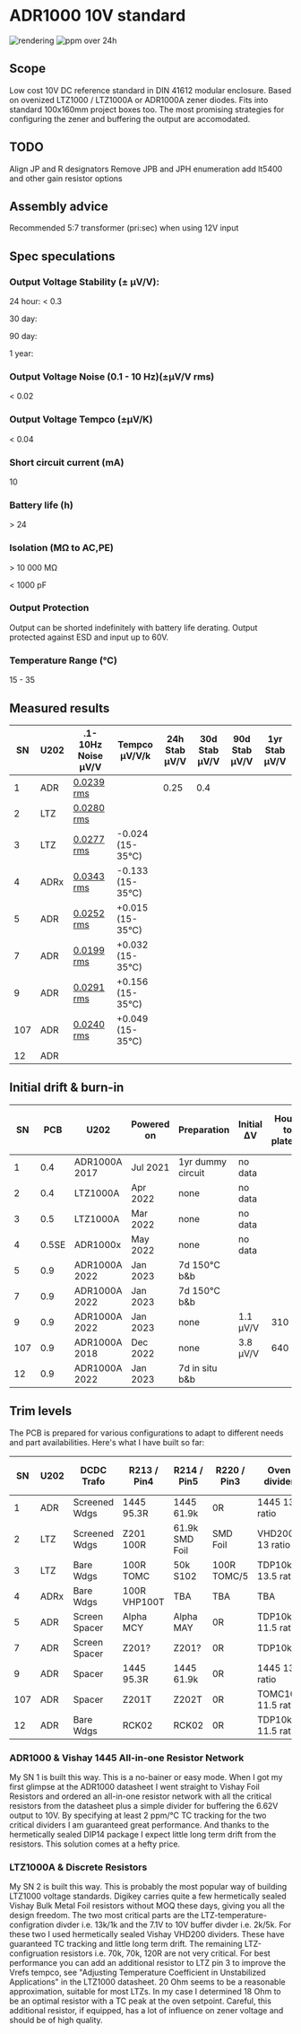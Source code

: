 # ADR1000 10V standard

![rendering](https://github.com/marcoreps/ADRmu/raw/main/images/render.png)
![ppm over 24h](https://github.com/marcoreps/ADRmu/raw/main/images/24hppm.jpg)

## Scope

Low cost 10V DC reference standard in DIN 41612 modular enclosure. Based on ovenized LTZ1000 / LTZ1000A or ADR1000A zener diodes. Fits into standard 100x160mm project boxes too. The most promising strategies for configuring the zener and buffering the output are accomodated.

## TODO

Align JP and R designators
Remove JPB and JPH enumeration
add lt5400 and other gain resistor options


## Assembly advice

Recommended 5:7 transformer (pri:sec) when using 12V input

## Spec speculations

### Output Voltage Stability (± µV/V):

24 hour: < 0.3

30 day:

90 day:

1 year:

### Output Voltage Noise (0.1 - 10 Hz)(±µV/V rms)

< 0.02

### Output Voltage Tempco (±µV/K)

< 0.04

### Short circuit current (mA)

10

### Battery life (h)

\> 24

### Isolation (MΩ to AC,PE)

\> 10 000 MΩ

< 1000 pF

### Output Protection

Output can be shorted indefinitely with battery life derating. Output protected against ESD and input up to 60V.

### Temperature Range (°C)

15 - 35

## Measured results
| SN  | U202 | .1-10Hz Noise µV/V | Tempco µV/V/k  | 24h Stab µV/V  | 30d Stab µV/V  | 90d Stab µV/V  | 1yr Stab µV/V  |
| --- | ---- | -----------------  | -------------- | -------------- | -------------- | -------------- | -------------- |
|   1 | ADR  | [0.0239 rms][1]    |                |      0.25      |       0.4      |                |                |
|   2 | LTZ  | [0.0280 rms][2]    |                |                |                |                |                |
|   3 | LTZ  | [0.0277 rms][3]    |-0.024 (15-35°C)|                |                |                |                |
|   4 | ADRx | [0.0343 rms][4]    |-0.133 (15-35°C)|                |                |                |                |
|   5 | ADR  | [0.0252 rms][5]    |+0.015 (15-35°C)|                |                |                |                |
|   7 | ADR  | [0.0199 rms][7]    |+0.032 (15-35°C)|                |                |                |                |
|   9 | ADR  | [0.0291 rms][9]    |+0.156 (15-35°C)|                |                |                |                |
| 107 | ADR  | [0.0240 rms][107]  |+0.049 (15-35°C)|                |                |                |                |
|  12 | ADR  |                    |                |                |                |                |                |

[1]:/results/ADRmu1_LFnoise.png
[2]:/results/ADRmu2_LFnoise.png
[3]:/results/ADRmu3_LFnoise.png
[4]:/results/ADRmu4_LFnoise.png
[5]:/results/ADRmu5_LFnoise.png
[7]:/results/ADRmu7_LFnoise.png
[9]:/results/ADRmu9_LFnoise.png
[107]:/results/ADRmu107_LFnoise.png



## Initial drift & burn-in
| SN  | PCB  |      U202      | Powered on | Preparation | Initial ΔV | Hours to plateau | .1-10Hz noise before |
| --- | ---- | -------------- | ---------- | ----------- | ---------- | ---------------- | -------------------- |
|   1 | 0.4  | ADR1000A 2017  | Jul 2021   |1yr dummy circuit| no data|                  |                      |
|   2 | 0.4  |    LTZ1000A    | Apr 2022   | none        | no data    |                  |                      |
|   3 | 0.5  |    LTZ1000A    | Mar 2022   | none        | no data    |                  |                      |
|   4 |0.5SE |    ADR1000x    | May 2022   | none        | no data    |                  |                      |
|   5 | 0.9  | ADR1000A 2022  | Jan 2023   | 7d 150°C b&b|            |                  |                      |
|   7 | 0.9  | ADR1000A 2022  | Jan 2023   | 7d 150°C b&b|            |                  |                      |
|   9 | 0.9  | ADR1000A 2022  | Jan 2023   | none        | 1.1 µV/V   | 310              |                      |
| 107 | 0.9  | ADR1000A 2018  | Dec 2022   | none        | 3.8 µV/V   | 640              |                      |
|  12 | 0.9  | ADR1000A 2022  | Jan 2023   |7d in situ b&b|           |                  |                      |

## Trim levels

The PCB is prepared for various configurations to adapt to different needs and part availabilities. Here's what I have built so far:

| SN  | U202 |  DCDC Trafo  | R213 / Pin4 | R214 / Pin5 | R220 / Pin3 | Oven divider | R225 / Iz Down | R223 / Iz Up | 10V gain divider |
| --- | ---- | ------------ | ----------- | ----------- | ----------- | ------------ | -------------- | ------------ | ---------------- |
|   1 | ADR  | Screened Wdgs| 1445 95.3R  | 1445 61.9k  | 0R          | 1445 13 ratio| open           | open         | 1445 2 ratio     |
|   2 | LTZ  | Screened Wdgs| Z201 100R   | 61.9k SMD Foil | SMD Foil |VHD200 13 ratio|               |              | VHD200 2.5 ratio |
|   3 | LTZ  | Bare Wdgs    | 100R TOMC   | 50k S102    | 100R TOMC/5 |TDP10k 13.5 ratio| open        | 230k RN73    | TDP10k 2.5 ratio |
|   4 | ADRx | Bare Wdgs    | 100R VHP100T| TBA         | TBA         | TBA          | TBA            | TBA          | TBA              |
|   5 | ADR  | Screen Spacer| Alpha MCY   | Alpha MAY   | 0R          | TDP10k 11.5 ratio | open      | 470k RN73    | TDP10k 2 ratio   |
|   7 | ADR  | Screen Spacer| Z201?       | Z201?       | 0R          | TDP10k       |                |              | TDP10k 2 ratio   |
|   9 | ADR  | Spacer       | 1445 95.3R  | 1445 61.9k  | 0R          | 1445 13 ratio| open           | open         | 1445 2 ratio     |
| 107 | ADR  | Spacer       | Z201T       | Z202T       | 0R          | TOMC10k 11.5 ratio | 200k RN73| open         | TDP10k 2 ratio   |
|  12 | ADR  | Bare Wdgs    | RCK02       | RCK02       | 0R          | TDP10k 11.5 ratio |           | open         | TDP10k 2 ratio   |

### ADR1000 & Vishay 1445 All-in-one Resistor Network

My SN 1 is built this way. This is a no-bainer or easy mode. When I got my first glimpse at the ADR1000 datasheet I went straight to Vishay Foil Resistors and ordered an all-in-one resistor network with all the critical resistors from the datasheet plus a simple divider for buffering the 6.62V output to 10V. By specifying at least 2 ppm/°C TC tracking for the two critical dividers I am guaranteed great performance. And thanks to the hermetically sealed DIP14 package I expect little long term drift from the resistors. This solution comes at a hefty price.

### LTZ1000A & Discrete Resistors

My SN 2 is built this way. This is probably the most popular way of building LTZ1000 voltage standards. Digikey carries quite a few hermetically sealed Vishay Bulk Metal Foil resistors without MOQ these days, giving you all the design freedom. The two most critical parts are the LTZ-temperature-configration divder i.e. 13k/1k and the 7.1V to 10V buffer divder i.e. 2k/5k. For these two I used hermetically sealed Vishay VHD200 dividers. These have guaranteed TC tracking and little long term drift. The remaining LTZ-configruation resistors i.e. 70k, 70k, 120R are not very critical. For best performance you can add an additional resistor to LTZ pin 3 to improve the Vrefs tempco, see "Adjusting Temperature Coefficient in Unstabilized Applications" in the LTZ1000 datasheet. 20 Ohm seems to be a reasonable approximation, suitable for most LTZs. In my case I determined 18 Ohm to be an optimal resistor with a TC peak at the oven setpoint. Careful, this additional resistor, if equipped, has a lot of influence on zener voltage and should be of high quality.


